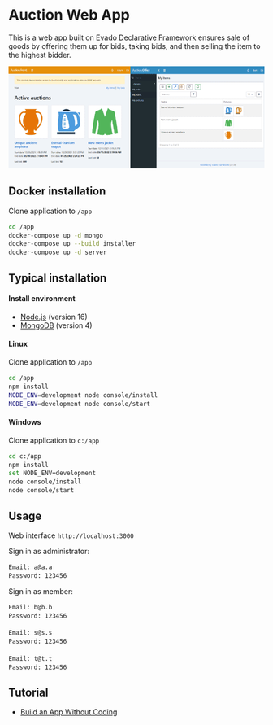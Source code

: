 # Auction Web App

This is a web app built on [Evado Declarative Framework](https://github.com/mkhorin/evado)
ensures sale of goods by offering them up for bids,
taking bids, and then selling the item to the highest bidder.

[![Web app built on Evado declarative framework](doc/evado-app.png)](https://mkhorin.github.io/evado-site/)

## Docker installation

Clone application to `/app`
```sh
cd /app
docker-compose up -d mongo
docker-compose up --build installer
docker-compose up -d server
```

## Typical installation

#### Install environment
- [Node.js](https://nodejs.org) (version 16)
- [MongoDB](https://www.mongodb.com/download-center/community) (version 4)

#### Linux
Clone application to `/app`
```sh
cd /app
npm install
NODE_ENV=development node console/install
NODE_ENV=development node console/start
```

#### Windows
Clone application to `c:/app`
```sh
cd c:/app
npm install
set NODE_ENV=development
node console/install
node console/start
```

## Usage

Web interface `http://localhost:3000`

Sign in as administrator:
```sh
Email: a@a.a
Password: 123456
```

Sign in as member:
```sh
Email: b@b.b
Password: 123456

Email: s@s.s
Password: 123456

Email: t@t.t
Password: 123456
```

## Tutorial
- [Build an App Without Coding](https://mkhorin.github.io/evado-site/)